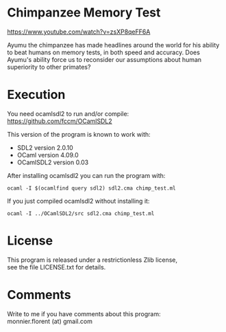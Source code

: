 # Chimpanzee Memory Test

https://www.youtube.com/watch?v=zsXP8qeFF6A

Ayumu the chimpanzee has made headlines around the world for his ability to beat
humans on memory tests, in both speed and accuracy. Does Ayumu's ability force
us to reconsider our assumptions about human superiority to other primates?


# Execution

You need ocamlsdl2 to run and/or compile:  
https://github.com/fccm/OCamlSDL2

This version of the program is known to work with:
- SDL2 version 2.0.10
- OCaml version 4.09.0
- OCamlSDL2 version 0.03

After installing ocamlsdl2 you can run the program with:
```
ocaml -I $(ocamlfind query sdl2) sdl2.cma chimp_test.ml
```

If you just compiled ocamlsdl2 without installing it:
```
ocaml -I ../OCamlSDL2/src sdl2.cma chimp_test.ml
```


# License

This program is released under a restrictionless Zlib license,  
see the file LICENSE.txt for details.


# Comments

Write to me if you have comments about this program:  
monnier.florent (at) gmail.com
